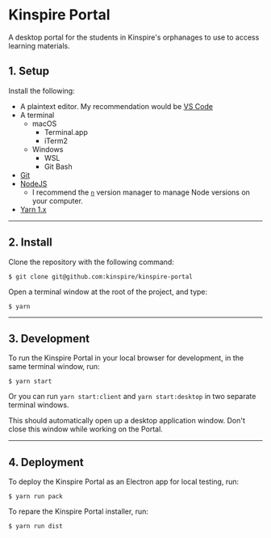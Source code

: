 # Kinspire Portal

A desktop portal for the students in Kinspire's orphanages to use to access learning materials.

## 1. Setup

Install the following:

- A plaintext editor. My recommendation would be [VS Code](https://code.visualstudio.com/)
- A terminal
  - macOS
    - Terminal.app
    - iTerm2
  - Windows
    - WSL
    - Git Bash
- [Git](https://git-scm.com/)
- [NodeJS](https://nodejs.org)
  - I recommend the [`n`](https://github.com/tj/n) version manager to manage Node versions on your computer.
- [Yarn 1.x](https://classic.yarnpkg.com/lang/en/)

---

## 2. Install

Clone the repository with the following command:

```
$ git clone git@github.com:kinspire/kinspire-portal
```

Open a terminal window at the root of the project, and type:

```
$ yarn
```

---

## 3. Development

To run the Kinspire Portal in your local browser for development, in the same terminal window, run:

```
$ yarn start
```

Or you can run `yarn start:client` and `yarn start:desktop` in two separate terminal windows.

This should automatically open up a desktop application window. Don't close this window while working on the Portal.

---

## 4. Deployment

To deploy the Kinspire Portal as an Electron app for local testing, run:

```
$ yarn run pack
```

To repare the Kinspire Portal installer, run:

```
$ yarn run dist
```
